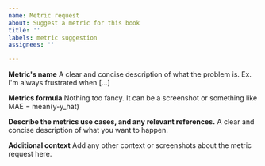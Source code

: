 ```yaml
---
name: Metric request
about: Suggest a metric for this book
title: ''
labels: metric suggestion
assignees: ''

---
```


**Metric's name**
A clear and concise description of what the problem is. Ex. I'm always frustrated when [...]

**Metrics formula**
Nothing too fancy. It can be a screenshot or something like MAE = mean(y-y_hat)

**Describe the metrics use cases, and any relevant references.**
A clear and concise description of what you want to happen.

**Additional context**
Add any other context or screenshots about the metric request here.
